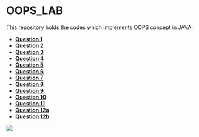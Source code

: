 # OOPS_LAB
This repository holds the  codes which implements OOPS concept in JAVA.
* [**Question 1**](https://github.com/ayush1612/OOPS_LAB/tree/master/Question1/src)
* [**Question 2**](https://github.com/ayush1612/OOPS_LAB/blob/master/Question2/src/account.java)
* [**Question 3**](https://github.com/ayush1612/OOPS_LAB/blob/master/Question3/src/Stack.java)
* [**Question 4**](https://github.com/ayush1612/OOPS_LAB/blob/master/Question4/src/Complex.java)
* [**Question 5**](https://github.com/ayush1612/OOPS_LAB/blob/master/Question5/src/Matrix.java)
* [**Question 6**](https://github.com/ayush1612/OOPS_LAB/blob/master/string.java)
* [**Question 7**](https://github.com/ayush1612/OOPS_LAB/tree/master/OOPSQ7/src)<br>
* [**Question 8**](https://github.com/ayush1612/OOPS_LAB/tree/master/OOPSQ8/src)<br>
* [**Question 9**](https://github.com/ayush1612/OOPS_LAB/tree/master/OOPSQ9/src)<br>
* [**Question 10**](https://github.com/ayush1612/OOPS_LAB/tree/master/StudentDetails/src)<br>
* [**Question 11**](https://github.com/ayush1612/OOPS_LAB/tree/master/ISE_Faculty_Department/src)<br>
* [**Question 12a**](https://github.com/ayush1612/OOPS_LAB/blob/master/Q12A.java)<br>
* [**Question 12b**](https://github.com/ayush1612/OOPS_LAB/blob/master/Q12B.java)<br>
<img src="https://www.javatpoint.com/images/java-oops.png" style:align="center">
